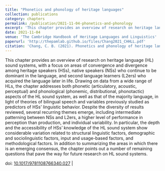 ```yaml
---
title: "Phonetics and phonology of heritage languages"
collection: publications
category: chapters
permalink: /publication/2021-11-04-phonetics-and-phonology
excerpt: 'This chapter provides an overview of research on heritage language (HL) sound systems, with a focus on areas of...'
date: 2021-11-04
venue: 'The Cambridge Handbook of Heritage Languages and Linguistics'
paperurl: 'http://thepamlab.github.io/files/Chang2021_CHHLL.pdf'
citation: 'Chang, C. B. (2021). Phonetics and phonology of heritage languages. In S. Montrul & M. Polinsky (Eds.), <i>The Cambridge handbook of heritage languages and linguistics</i> (pp. 581–612). Cambridge, UK: Cambridge University Press.'
---
```


This chapter provides an overview of research on heritage language (HL) sound systems, with a focus on areas of convergence and divergence among heritage speakers (HSs), native speakers (NSs) who continue to be dominant in the language, and second language learners (L2ers) who acquired the language later in life. Drawing on data from a wide range of HLs, the chapter addresses both phonetic (articulatory, acoustic, perceptual) and phonological (phonemic, distributional, phonotactic) aspects of the HL sound system, as well as that of the majority language, in light of theories of bilingual speech and variables previously studied as predictors of HSs’ linguistic behavior. Despite the diversity of results reviewed, several recurring themes emerge, including intermediate patterning between NSs and L2ers, a higher level of performance in perception than production, and individual variability. In particular, the depth and the accessibility of HSs’ knowledge of the HL sound system show considerable variation related to structural linguistic factors, demographic and sociolinguistic factors, input and usage-based factors, and methodological factors. In addition to summarizing the areas in which there is an emerging consensus, the chapter points out a number of remaining questions that pave the way for future research on HL sound systems.

doi: <a href="https://doi.org/10.1017/9781108766340.027" target="_blank">10.1017/9781108766340.027</a> |
